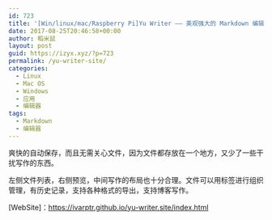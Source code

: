 ```yaml
---
id: 723
title: '[Win/linux/mac/Raspberry Pi]Yu Writer —— 美观强大的 Markdown 编辑器'
date: 2017-08-25T20:46:58+00:00
author: 稻米鼠
layout: post
guid: https://izyx.xyz/?p=723
permalink: /yu-writer-site/
categories:
  - Linux
  - Mac OS
  - Windows
  - 应用
  - 编辑器
tags:
  - Markdown
  - 编辑器
---
```

爽快的自动保存，而且无需关心文件，因为文件都存放在一个地方，又少了一些干扰写作的东西。

左侧文件列表，右侧预览，中间写作的布局也十分合理。文件可以用标签进行组织管理，有历史记录，支持各种格式的导出，支持博客写作。

[WebSite]：https://ivarptr.github.io/yu-writer.site/index.html